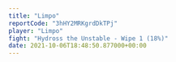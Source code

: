 ```yaml
---
title: "Limpo"
reportCode: "3hHY2MRKgrdDkTPj"
player: "Limpo"
fight: "Hydross the Unstable - Wipe 1 (18%)"
date: 2021-10-06T18:48:50.877000+00:00
---
```

